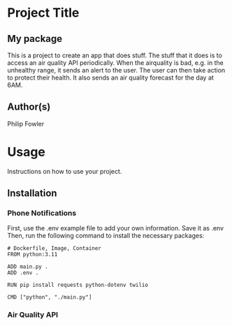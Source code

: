 # Project Title
## My package
This is a project to create an app that does stuff.  The stuff that it does is to access an air quality API periodically.  When the airquality is bad, e.g. in the unhealthy range, it sends an alert to the user.  The user can then take action to protect their health.  It also sends an air quality forecast for the day at 6AM.  

## Author(s)
Philip Fowler


# Usage
Instructions on how to use your project.

## Installation  
### Phone Notifications
First, use the .env example file to add your own information.  Save it as .env Then, run the following command to install the necessary packages:
```
# Dockerfile, Image, Container
FROM python:3.11

ADD main.py .
ADD .env .

RUN pip install requests python-dotenv twilio

CMD ["python", "./main.py"]
```

### Air Quality API
